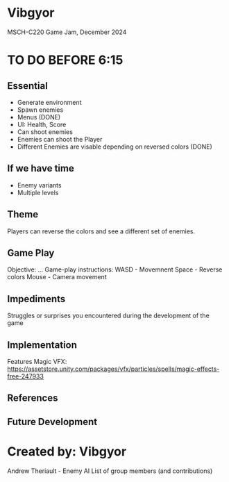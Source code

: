 # Vibgyor
MSCH-C220 Game Jam, December 2024

# TO DO BEFORE 6:15
## Essential
* Generate environment
* Spawn enemies
* Menus (DONE)
* UI: Health, Score
* Can shoot enemies
* Enemies can shoot the Player
* Different Enemies are visable depending on reversed colors (DONE)
## If we have time
* Enemy variants
* Multiple levels


## Theme
Players can reverse the colors and see a different set of enemies.

## Game Play
Objective:
...
Game-play instructions:
WASD - Movemnent
Space - Reverse colors
Mouse - Camera movement

## Impediments
Struggles or surprises you encountered during the development of the game

## Implementation
Features
Magic VFX: https://assetstore.unity.com/packages/vfx/particles/spells/magic-effects-free-247933 

## References

## Future Development

# Created by: Vibgyor
Andrew Theriault - Enemy AI
List of group members (and contributions)